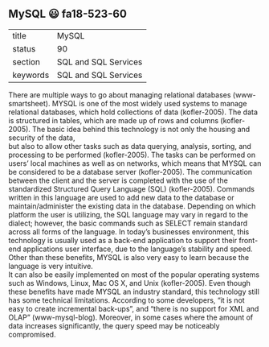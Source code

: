 ## MySQL :smiley: fa18-523-60


|          |                      |
| -------- | -------------------- |
| title    | MySQL                | 
| status   | 90                   |
| section  | SQL and SQL Services |
| keywords | SQL and SQL Services |



There are multiple ways to go about managing 
relational databases (www-smartsheet). MYSQL is one 
of the most widely used systems to manage relational 
databases, which hold collections of data (kofler-2005). 
The data is structured in tables, which are made up of 
rows and columns (kofler-2005). The basic idea behind 
this technology is not only the housing and security of the data,  
but also to allow other tasks such as data querying, analysis, 
sorting, and processing to be performed (kofler-2005). The 
tasks can be performed on users’ local machines as well as 
on networks, which means that MYSQL can be considered to be 
a database server (kofler-2005). The communication between 
the client and the server is completed with the use of the 
standardized Structured Query Language (SQL) (kofler-2005). 
Commands written in this language are used to add new data to 
the database or maintain/administer the existing data in the 
database. Depending on which platform the user is utilizing, 
the SQL language may vary in regard to the dialect; however, 
the basic commands such as SELECT remain standard across all 
forms of the language. In today’s businesses environment, this 
technology is usually used as a back-end application to support 
their front-end applications user interface, due to the language’s
stability and speed. Other than these benefits, MYSQL is also 
very easy to learn because the language is very intuitive.  
It can also be easily implemented on most of the popular operating 
systems such as Windows, Linux, Mac OS X, and Unix (kofler-2005).
Even though these benefits have made MYSQL an industry standard, 
this technology still has some technical limitations. According to some 
developers, “it is not easy to create incremental back-ups”, and 
“there is no support for XML and OLAP” (www-mysql-blog). Moreover, in 
some cases where the amount of data increases significantly, 
the query speed may be noticeably compromised.  


